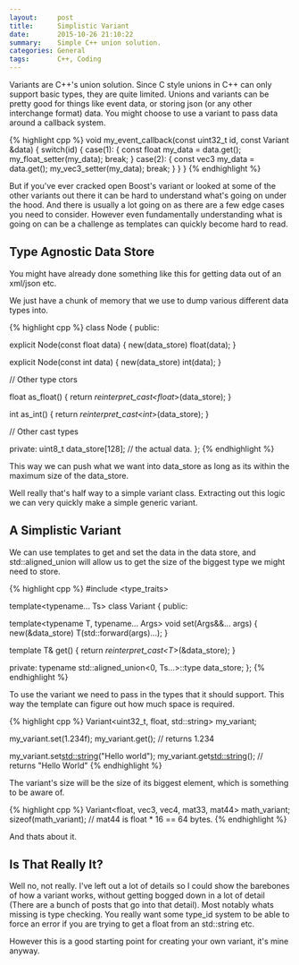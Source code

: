 ```yaml
---
layout:     post
title:      Simplistic Variant 
date:       2015-10-26 21:10:22
summary:    Simple C++ union solution.
categories: General
tags:       C++, Coding
---
```


Variants are C++'s union solution. Since C style unions in C++ can only support basic types, they are quite limited. Unions and variants can be pretty good for things like event data, or storing json (or any other interchange format) data. You might choose to use a variant to pass data around a callback system.

{% highlight cpp %}
void my_event_callback(const uint32_t id, const Variant &data)
{
  switch(id)
  {
    case(1):
    {
      const float my_data = data.get<float>();
      my_float_setter(my_data);
      break;
    }
    case(2):
    {
      const vec3 my_data = data.get<vec3>();
      my_vec3_setter(my_data);
      break;
    }
  }
}
{% endhighlight %}
    
But if you've ever cracked open Boost's variant or looked at some of the other variants out there it can be hard to understand what's going on under the hood. And there is usually a lot going on as there are a few edge cases you need to consider. However even fundamentally understanding what is going on can be a challenge as templates can quickly become hard to read.

## Type Agnostic Data Store

You might have already done something like this for getting data out of an xml/json etc.

We just have a chunk of memory that we use to dump various different data types into.

{% highlight cpp %}
class Node {
public:

  explicit Node(const float data) {
    new(data_store) float(data);
  }

  explicit Node(const int data) {
    new(data_store) int(data);
  }

  // Other type ctors

  float as_float() {
    return *reinterpret_cast<float*>(data_store);
  }

  int as_int() {
    return *reinterpret_cast<int*>(data_store);
  }

  // Other cast types

private:
  uint8_t data_store[128]; // the actual data.
};
{% endhighlight %}

This way we can push what we want into data_store as long as its within the maximum size of the data_store.

Well really that's half way to a simple variant class. Extracting out this logic we can very quickly make a simple generic variant.

## A Simplistic Variant

We can use templates to get and set the data in the data store, and std::aligned_union will allow us to get the size of the biggest type we might need to store.

{% highlight cpp %}
#include <type_traits>

template<typename... Ts>
class Variant
{
public:

  template<typename T, typename... Args>
  void set(Args&&... args) {
    new(&data_store) T(std::forward<Args>(args)...);
  }

  template<typename T>
  T& get() {
    return *reinterpret_cast<T*>(&data_store);
  }

private:
  typename std::aligned_union<0, Ts...>::type data_store;
};
{% endhighlight %}

To use the variant we need to pass in the types that it should support. This way the template can figure out how much space is required.

{% highlight cpp %}
Variant<uint32_t, float, std::string> my_variant;

my_variant.set<float>(1.234f);
my_variant.get<float>(); // returns 1.234

my_variant.set<std::string>("Hello world");
my_variant.get<std::string>(); // returns "Hello World"
{% endhighlight %}

The variant's size will be the size of its biggest element, which is something to be aware of.

{% highlight cpp %}
Variant<float, vec3, vec4, mat33, mat44> math_variant;
sizeof(math_variant); // mat44 is float * 16 == 64 bytes.
{% endhighlight %}

And thats about it.

## Is That Really It?

Well no, not really. I've left out a lot of details so I could show the barebones of how a variant works, without getting bogged down in a lot of detail (There are a bunch of posts that go into that detail). Most notably whats missing is type checking. You really want some type_id system to be able to force an error if you are trying to get a float from an std::string etc.

However this is a good starting point for creating your own variant, it's mine anyway.
